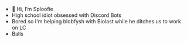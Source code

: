 - 👋 Hi, I’m Sploofie
- High school idiot obsessed with Discord Bots
- Bored so I'm helping blobfysh with Biolast while he ditches us to work on LC
- Balls
